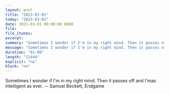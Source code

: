 ```yaml
---
layout: post
title: "2023-03-01"
today: "2023-03-01"
date: 2023-03-01 00:00:00 0000
file:
file_itunes:
excerpt:
summary: "Sometimes I wonder if I'm in my right mind. Then it passes off and I'mas intelligent as ever. -- Samuel Beckett, Endgame "
message: "Sometimes I wonder if I'm in my right mind. Then it passes off and I'mas intelligent as ever. -- Samuel Beckett, Endgame "
duration: "01:00"
length: "11444"
explicit: "no"
block: "no"
---
```

Sometimes I wonder if I'm in my right mind. Then it passes off and I'mas intelligent as ever. -- Samuel Beckett, Endgame 

